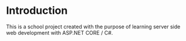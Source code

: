 # Introduction
This is a school project created with the purpose of learning server side web development with ASP.NET CORE / C#.
